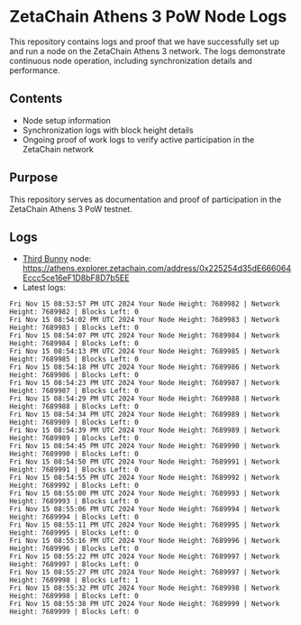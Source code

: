 # ZetaChain Athens 3 PoW Node Logs
This repository contains logs and proof that we have successfully set up and run a node on the ZetaChain Athens 3 network. The logs demonstrate continuous node operation, including synchronization details and performance.

## Contents
- Node setup information
- Synchronization logs with block height details
- Ongoing proof of work logs to verify active participation in the ZetaChain network

## Purpose
This repository serves as documentation and proof of participation in the ZetaChain Athens 3 PoW testnet.

## Logs

- [Third Bunny](https://thirdbunny.xyz/) node: https://athens.explorer.zetachain.com/address/0x225254d35dE666064Eccc5ce16eF1D8bF8D7b5EE
- Latest logs:
```
Fri Nov 15 08:53:57 PM UTC 2024 Your Node Height: 7689982 | Network Height: 7689982 | Blocks Left: 0
Fri Nov 15 08:54:02 PM UTC 2024 Your Node Height: 7689983 | Network Height: 7689983 | Blocks Left: 0
Fri Nov 15 08:54:07 PM UTC 2024 Your Node Height: 7689984 | Network Height: 7689984 | Blocks Left: 0
Fri Nov 15 08:54:13 PM UTC 2024 Your Node Height: 7689985 | Network Height: 7689985 | Blocks Left: 0
Fri Nov 15 08:54:18 PM UTC 2024 Your Node Height: 7689986 | Network Height: 7689986 | Blocks Left: 0
Fri Nov 15 08:54:23 PM UTC 2024 Your Node Height: 7689987 | Network Height: 7689987 | Blocks Left: 0
Fri Nov 15 08:54:29 PM UTC 2024 Your Node Height: 7689988 | Network Height: 7689988 | Blocks Left: 0
Fri Nov 15 08:54:34 PM UTC 2024 Your Node Height: 7689989 | Network Height: 7689989 | Blocks Left: 0
Fri Nov 15 08:54:39 PM UTC 2024 Your Node Height: 7689989 | Network Height: 7689989 | Blocks Left: 0
Fri Nov 15 08:54:45 PM UTC 2024 Your Node Height: 7689990 | Network Height: 7689990 | Blocks Left: 0
Fri Nov 15 08:54:50 PM UTC 2024 Your Node Height: 7689991 | Network Height: 7689991 | Blocks Left: 0
Fri Nov 15 08:54:55 PM UTC 2024 Your Node Height: 7689992 | Network Height: 7689992 | Blocks Left: 0
Fri Nov 15 08:55:00 PM UTC 2024 Your Node Height: 7689993 | Network Height: 7689993 | Blocks Left: 0
Fri Nov 15 08:55:06 PM UTC 2024 Your Node Height: 7689994 | Network Height: 7689994 | Blocks Left: 0
Fri Nov 15 08:55:11 PM UTC 2024 Your Node Height: 7689995 | Network Height: 7689995 | Blocks Left: 0
Fri Nov 15 08:55:16 PM UTC 2024 Your Node Height: 7689996 | Network Height: 7689996 | Blocks Left: 0
Fri Nov 15 08:55:22 PM UTC 2024 Your Node Height: 7689997 | Network Height: 7689997 | Blocks Left: 0
Fri Nov 15 08:55:27 PM UTC 2024 Your Node Height: 7689997 | Network Height: 7689998 | Blocks Left: 1
Fri Nov 15 08:55:32 PM UTC 2024 Your Node Height: 7689998 | Network Height: 7689998 | Blocks Left: 0
Fri Nov 15 08:55:38 PM UTC 2024 Your Node Height: 7689999 | Network Height: 7689999 | Blocks Left: 0
```
